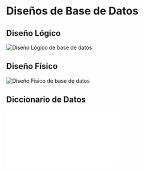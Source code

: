 # Diseños de Base de Datos

## Diseño Lógico

![Diseño Lógico de base de datos](/Gestión%20de%20consultas/image/dl_consulta_carreras.png)

## Diseño Físico

![Diseño Físico de base de datos](/Gestión%20de%20consultas/image/df_consultas_carreras.png)

## Diccionario de Datos

![Diccionario de Datos](/Gestión%20de%20consultas/resources/df_Consultas_Carreras.pdf)